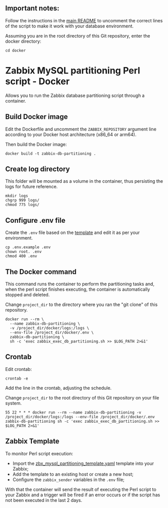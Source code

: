 ## Important notes:

Follow the instructions in the [main README](../README.md) to uncomment the correct lines of the script to make it work with your database environment.

Assuming you are in the root directory of this Git repository, enter the docker directory:

```
cd docker
```

# Zabbix MySQL partitioning Perl script - Docker

Allows you to run the Zabbix database partitioning script through a container.

## Build Docker image

Edit the Dockerfile and uncomment the `ZABBIX_REPOSITORY` argument line according to your Docker host architecture (x86_64 or arm64).

Then build the Docker image:

```
docker build -t zabbix-db-partitioning .
```

## Create log directory

This folder will be mounted as a volume in the container, thus persisting the logs for future reference.

```
mkdir logs
chgrp 999 logs/
chmod 775 logs/
```

## Configure .env file

Create the `.env` file based on the [template](.env.example) and edit it as per your environment.

```
cp .env.example .env
chown root. .env
chmod 400 .env
```

## The Docker command

This command runs the container to perform the partitioning tasks and, when the perl script finishes executing, the container is automatically stopped and deleted.

Change `project_dir` to the directory where you ran the "git clone" of this repository.

```
docker run --rm \
  --name zabbix-db-partitioning \
  -v /project_dir/docker/logs:/logs \
  --env-file /project_dir/docker/.env \
  zabbix-db-partitioning \
  sh -c 'exec zabbix_exec_db_partitioning.sh >> $LOG_PATH 2>&1'
```

## Crontab

Edit crontab:

```
crontab -e
```

Add the line in the crontab, adjusting the schedule.

Change `project_dir` to the root directory of this Git repository on your file system.

```
55 22 * * * docker run --rm --name zabbix-db-partitioning -v /project_dir/docker/logs:/logs --env-file /project_dir/docker/.env zabbix-db-partitioning sh -c 'exec zabbix_exec_db_partitioning.sh >> $LOG_PATH 2>&1'
```

## Zabbix Template

To monitor Perl script execution:

- Import the [zbx_mysql_partitioning_template.yaml](zbx_mysql_partitioning_template.yaml) template into your Zabbix;
- Add the template to an existing host or create a new host;
- Configure the `zabbix_sender` variables in the `.env` file;

With that the container will send the result of executing the Perl script to your Zabbix and a trigger will be fired if an error occurs or if the script has not been executed in the last 2 days.
